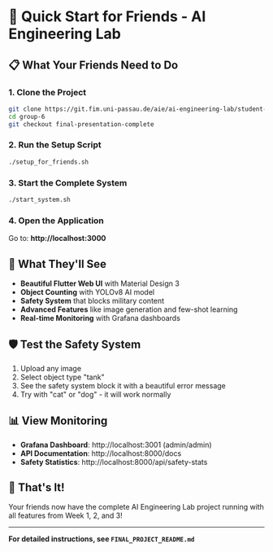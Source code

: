 # 🚀 Quick Start for Friends - AI Engineering Lab

## 📋 What Your Friends Need to Do

### 1. Clone the Project
```bash
git clone https://git.fim.uni-passau.de/aie/ai-engineering-lab/student-projects/group-6.git
cd group-6
git checkout final-presentation-complete
```

### 2. Run the Setup Script
```bash
./setup_for_friends.sh
```

### 3. Start the Complete System
```bash
./start_system.sh
```

### 4. Open the Application
Go to: **http://localhost:3000**

## 🎯 What They'll See

- **Beautiful Flutter Web UI** with Material Design 3
- **Object Counting** with YOLOv8 AI model
- **Safety System** that blocks military content
- **Advanced Features** like image generation and few-shot learning
- **Real-time Monitoring** with Grafana dashboards

## 🛡️ Test the Safety System

1. Upload any image
2. Select object type "tank" 
3. See the safety system block it with a beautiful error message
4. Try with "cat" or "dog" - it will work normally

## 📊 View Monitoring

- **Grafana Dashboard**: http://localhost:3001 (admin/admin)
- **API Documentation**: http://localhost:8000/docs
- **Safety Statistics**: http://localhost:8000/api/safety-stats

## 🎉 That's It!

Your friends now have the complete AI Engineering Lab project running with all features from Week 1, 2, and 3!

---

**For detailed instructions, see `FINAL_PROJECT_README.md`**
